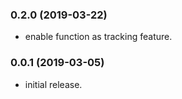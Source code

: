 ### 0.2.0 (2019-03-22)

- enable function as tracking feature.

### 0.0.1 (2019-03-05)

- initial release.